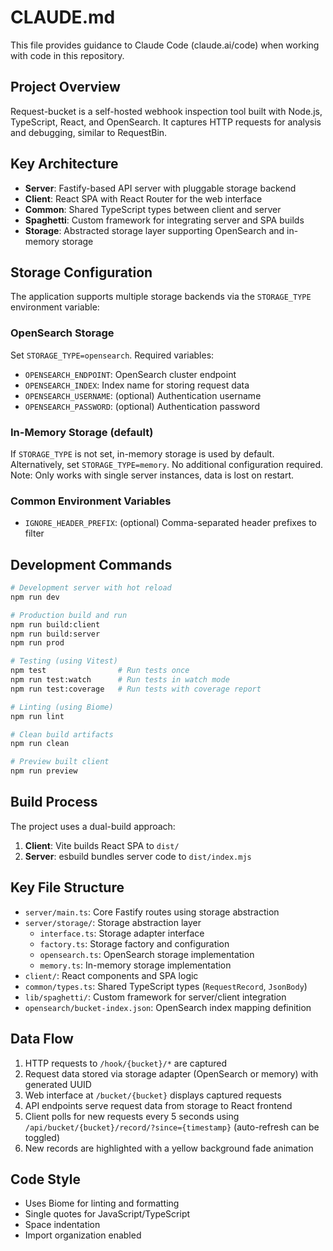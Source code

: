 # CLAUDE.md

This file provides guidance to Claude Code (claude.ai/code) when working with code in this repository.

## Project Overview

Request-bucket is a self-hosted webhook inspection tool built with Node.js, TypeScript, React, and OpenSearch. It captures HTTP requests for analysis and debugging, similar to RequestBin.

## Key Architecture

- **Server**: Fastify-based API server with pluggable storage backend
- **Client**: React SPA with React Router for the web interface
- **Common**: Shared TypeScript types between client and server
- **Spaghetti**: Custom framework for integrating server and SPA builds
- **Storage**: Abstracted storage layer supporting OpenSearch and in-memory storage

## Storage Configuration

The application supports multiple storage backends via the `STORAGE_TYPE` environment variable:

### OpenSearch Storage
Set `STORAGE_TYPE=opensearch`. Required variables:
- `OPENSEARCH_ENDPOINT`: OpenSearch cluster endpoint
- `OPENSEARCH_INDEX`: Index name for storing request data
- `OPENSEARCH_USERNAME`: (optional) Authentication username
- `OPENSEARCH_PASSWORD`: (optional) Authentication password

### In-Memory Storage (default)
If `STORAGE_TYPE` is not set, in-memory storage is used by default. Alternatively, set `STORAGE_TYPE=memory`. No additional configuration required.
Note: Only works with single server instances, data is lost on restart.

### Common Environment Variables
- `IGNORE_HEADER_PREFIX`: (optional) Comma-separated header prefixes to filter

## Development Commands

```bash
# Development server with hot reload
npm run dev

# Production build and run
npm run build:client
npm run build:server
npm run prod

# Testing (using Vitest)
npm test                # Run tests once
npm run test:watch      # Run tests in watch mode
npm run test:coverage   # Run tests with coverage report

# Linting (using Biome)
npm run lint

# Clean build artifacts
npm run clean

# Preview built client
npm run preview
```

## Build Process

The project uses a dual-build approach:
1. **Client**: Vite builds React SPA to `dist/`
2. **Server**: esbuild bundles server code to `dist/index.mjs`

## Key File Structure

- `server/main.ts`: Core Fastify routes using storage abstraction
- `server/storage/`: Storage abstraction layer
  - `interface.ts`: Storage adapter interface
  - `factory.ts`: Storage factory and configuration
  - `opensearch.ts`: OpenSearch storage implementation
  - `memory.ts`: In-memory storage implementation
- `client/`: React components and SPA logic
- `common/types.ts`: Shared TypeScript types (`RequestRecord`, `JsonBody`)
- `lib/spaghetti/`: Custom framework for server/client integration
- `opensearch/bucket-index.json`: OpenSearch index mapping definition

## Data Flow

1. HTTP requests to `/hook/{bucket}/*` are captured
2. Request data stored via storage adapter (OpenSearch or memory) with generated UUID
3. Web interface at `/bucket/{bucket}` displays captured requests
4. API endpoints serve request data from storage to React frontend
5. Client polls for new requests every 5 seconds using `/api/bucket/{bucket}/record/?since={timestamp}` (auto-refresh can be toggled)
6. New records are highlighted with a yellow background fade animation

## Code Style

- Uses Biome for linting and formatting
- Single quotes for JavaScript/TypeScript
- Space indentation
- Import organization enabled